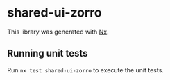 # shared-ui-zorro

This library was generated with [Nx](https://nx.dev).

## Running unit tests

Run `nx test shared-ui-zorro` to execute the unit tests.
